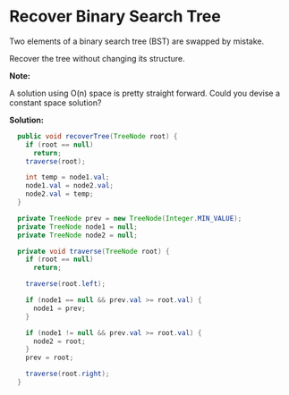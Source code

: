 # Recover Binary Search Tree

Two elements of a binary search tree (BST) are swapped by mistake.

Recover the tree without changing its structure.

**Note:**

A solution using O(n) space is pretty straight forward. Could you devise a constant space solution?

**Solution:**

```java
  public void recoverTree(TreeNode root) {
    if (root == null)
      return;
    traverse(root);

    int temp = node1.val;
    node1.val = node2.val;
    node2.val = temp;
  }

  private TreeNode prev = new TreeNode(Integer.MIN_VALUE);
  private TreeNode node1 = null;
  private TreeNode node2 = null;

  private void traverse(TreeNode root) {
    if (root == null)
      return;

    traverse(root.left);

    if (node1 == null && prev.val >= root.val) {
      node1 = prev;
    }

    if (node1 != null && prev.val >= root.val) {
      node2 = root;
    }
    prev = root;

    traverse(root.right);
  }
```
